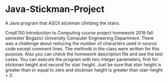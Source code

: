 # Java-Stickman-Project
 A Java program that ASCII stickman climbing the stairs.
 
 CmpE150 Introduction to Computing course project homework 2019 fall semester Bogazici University Computer Engineering Department.
 There was a challenge about reducing the number of characters used in source code except comment lines. The methods in the class were written for this purpose.
 Also you can check the homework description file and see the test cases.
 You can execute the program with two integer parameters, first for stickman height and second for stair height.
 Just be sure that stair height is greater than or equal to zero and stickman haight is greater than stair height + 2.
